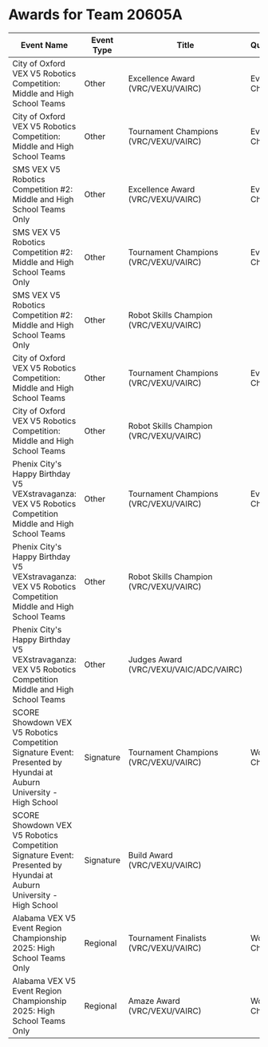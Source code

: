 # Awards for Team 20605A

| Event Name | Event Type | Title | Qualifications |
|------------|------------|-------|----------------|
| City of Oxford VEX V5 Robotics Competition: Middle and High School Teams | Other | Excellence Award (VRC/VEXU/VAIRC) | Event Region Championship |
| City of Oxford VEX V5 Robotics Competition: Middle and High School Teams | Other | Tournament Champions (VRC/VEXU/VAIRC) | Event Region Championship |
| SMS VEX V5 Robotics Competition #2: Middle and High School Teams Only | Other | Excellence Award (VRC/VEXU/VAIRC) | Event Region Championship |
| SMS VEX V5 Robotics Competition #2: Middle and High School Teams Only | Other | Tournament Champions (VRC/VEXU/VAIRC) | Event Region Championship |
| SMS VEX V5 Robotics Competition #2: Middle and High School Teams Only | Other | Robot Skills Champion (VRC/VEXU/VAIRC) |  |
| City of Oxford VEX V5 Robotics Competition: Middle and High School Teams | Other | Tournament Champions (VRC/VEXU/VAIRC) | Event Region Championship |
| City of Oxford VEX V5 Robotics Competition: Middle and High School Teams | Other | Robot Skills Champion (VRC/VEXU/VAIRC) |  |
| Phenix City's Happy Birthday V5 VEXstravaganza: VEX V5 Robotics Competition Middle and High School Teams | Other | Tournament Champions (VRC/VEXU/VAIRC) | Event Region Championship |
| Phenix City's Happy Birthday V5 VEXstravaganza: VEX V5 Robotics Competition Middle and High School Teams | Other | Robot Skills Champion (VRC/VEXU/VAIRC) |  |
| Phenix City's Happy Birthday V5 VEXstravaganza: VEX V5 Robotics Competition Middle and High School Teams | Other | Judges Award (VRC/VEXU/VAIC/ADC/VAIRC) |  |
| SCORE Showdown VEX V5 Robotics Competition Signature Event: Presented by Hyundai at Auburn University - High School | Signature | Tournament Champions (VRC/VEXU/VAIRC) | World Championship |
| SCORE Showdown VEX V5 Robotics Competition Signature Event: Presented by Hyundai at Auburn University - High School | Signature | Build Award (VRC/VEXU/VAIRC) |  |
| Alabama VEX V5 Event Region Championship 2025: High School Teams Only | Regional | Tournament Finalists (VRC/VEXU/VAIRC) | World Championship |
| Alabama VEX V5 Event Region Championship 2025: High School Teams Only | Regional | Amaze Award (VRC/VEXU/VAIRC) | World Championship |
